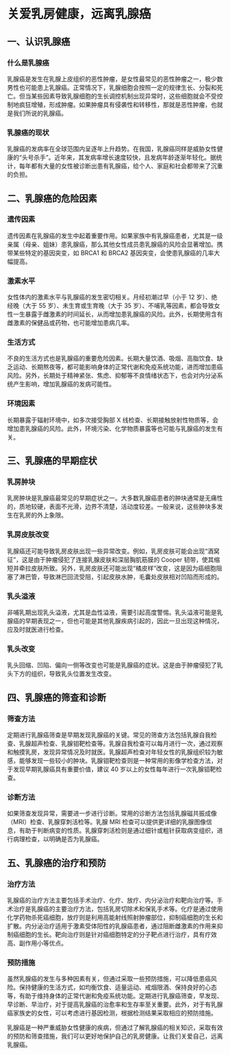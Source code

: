 # 关爱乳房健康，远离乳腺癌

## 一、认识乳腺癌
### 什么是乳腺癌
乳腺癌是发生在乳腺上皮组织的恶性肿瘤，是女性最常见的恶性肿瘤之一，极少数男性也可能患上乳腺癌。正常情况下，乳腺细胞会按照一定的规律生长、分裂和死亡。但当某些因素导致乳腺细胞的生长调控机制出现异常时，这些细胞就会不受控制地疯狂增殖，形成肿瘤。如果肿瘤具有侵袭性和转移性，那就是恶性肿瘤，也就是我们所说的乳腺癌。

### 乳腺癌的现状
乳腺癌的发病率在全球范围内呈逐年上升趋势。在我国，乳腺癌同样是威胁女性健康的“头号杀手”。近年来，其发病率增长速度较快，且发病年龄逐渐年轻化。据统计，每年都有大量的女性被诊断出患有乳腺癌，给个人、家庭和社会都带来了沉重的负担。

## 二、乳腺癌的危险因素
### 遗传因素
遗传因素在乳腺癌的发生中起着重要作用。如果家族中有乳腺癌患者，尤其是一级亲属（母亲、姐妹）患乳腺癌，那么其他女性成员患乳腺癌的风险会显著增加。携带某些特定的基因突变，如 BRCA1 和 BRCA2 基因突变，会使患乳腺癌的几率大幅提高。

### 激素水平
女性体内的激素水平与乳腺癌的发生密切相关。月经初潮过早（小于 12 岁）、绝经晚（大于 55 岁）、未生育或生育晚（大于 35 岁）、不哺乳等因素，都会导致女性一生暴露于雌激素的时间延长，从而增加患乳腺癌的风险。此外，长期使用含有雌激素的保健品或药物，也可能增加患病几率。

### 生活方式
不良的生活方式也是乳腺癌的重要危险因素。长期大量饮酒、吸烟、高脂饮食、缺乏运动、长期熬夜等，都可能影响身体的正常代谢和免疫系统功能，进而增加患癌风险。另外，长期处于精神紧张、焦虑、抑郁等不良情绪状态下，也会对内分泌系统产生影响，增加乳腺癌的发病可能性。

### 环境因素
长期暴露于辐射环境中，如多次接受胸部 X 线检查、长期接触放射性物质等，会增加患乳腺癌的风险。此外，环境污染、化学物质暴露等也可能与乳腺癌的发生有关。

## 三、乳腺癌的早期症状
### 乳房肿块
乳房肿块是乳腺癌最常见的早期症状之一。大多数乳腺癌患者的肿块通常是无痛性的，质地较硬，表面不光滑，边界不清楚，活动度较差。一般来说，这些肿块多发生在乳房的外上象限。

### 乳房皮肤改变
乳腺癌还可能导致乳房皮肤出现一些异常改变。例如，乳房皮肤可能会出现“酒窝征”，这是由于肿瘤侵犯了连接乳腺皮肤和深层胸肌筋膜的 Cooper 韧带，使其缩短并牵拉皮肤所致。另外，乳房皮肤还可能出现“橘皮样”改变，这是因为癌细胞阻塞了淋巴管，导致淋巴回流受阻，引起皮肤水肿，毛囊处皮肤相对凹陷而形成的。

### 乳头溢液
非哺乳期出现乳头溢液，尤其是血性溢液，需要引起高度警惕。乳头溢液可能是乳腺癌的早期表现之一，但也可能是其他乳腺疾病引起的，因此一旦出现这种情况，应及时就医进行检查。

### 乳头改变
乳头回缩、凹陷、偏向一侧等改变也可能是乳腺癌的症状。这是由于肿瘤侵犯了乳头下方的组织，导致乳头位置发生改变。

## 四、乳腺癌的筛查和诊断
### 筛查方法
定期进行乳腺癌筛查是早期发现乳腺癌的关键。常见的筛查方法包括乳腺自我检查、乳腺超声检查、乳腺钼靶检查等。乳腺自我检查可以每月进行一次，通过观察和触摸乳房，发现异常情况及时就医。乳腺超声检查对年轻女性的乳腺组织较为敏感，能够发现一些较小的肿块。乳腺钼靶检查则是一种常用的影像学检查方法，对于发现早期乳腺癌具有重要价值，建议 40 岁以上的女性每年进行一次乳腺钼靶检查。

### 诊断方法
如果筛查发现异常，需要进一步进行诊断。常用的诊断方法包括乳腺磁共振成像（MRI）检查、乳腺穿刺活检等。乳腺 MRI 检查可以提供更详细的乳腺图像信息，有助于判断病变的性质。乳腺穿刺活检则是通过细针或粗针获取病变组织，进行病理检查，以明确是否为乳腺癌。

## 五、乳腺癌的治疗和预防
### 治疗方法
乳腺癌的治疗方法主要包括手术治疗、化疗、放疗、内分泌治疗和靶向治疗等。手术治疗是乳腺癌的主要治疗方法，包括乳房切除术和保乳手术等。化疗是通过使用化学药物杀死癌细胞，放疗则是利用高能射线照射肿瘤部位，抑制癌细胞的生长和扩散。内分泌治疗适用于激素受体阳性的乳腺癌患者，通过阻断雌激素的作用来抑制癌细胞的生长。靶向治疗则是针对癌细胞特定的分子靶点进行治疗，具有疗效高、副作用小等优点。

### 预防措施
虽然乳腺癌的发生与多种因素有关，但通过采取一些预防措施，可以降低患癌风险。保持健康的生活方式，如均衡饮食、适量运动、戒烟限酒、保持良好的心态等，有助于维持身体的正常代谢和免疫系统功能。定期进行乳腺癌筛查，早发现、早诊断、早治疗，对于提高乳腺癌的治愈率和生存率至关重要。此外，对于有乳腺癌家族史的女性，可以考虑进行基因检测，根据检测结果采取相应的预防措施。

乳腺癌是一种严重威胁女性健康的疾病，但通过了解乳腺癌的相关知识，采取有效的预防和筛查措施，我们可以更好地保护自己的乳房健康。让我们关爱自己，远离乳腺癌。 